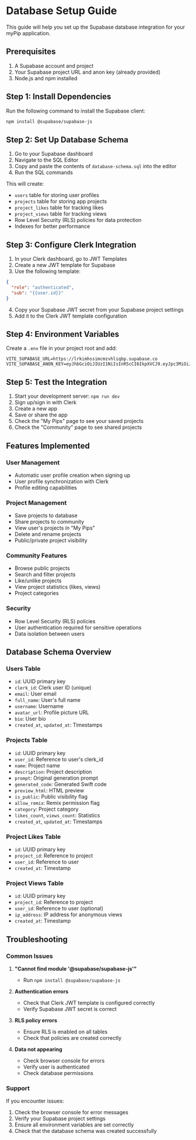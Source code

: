 # Database Setup Guide

This guide will help you set up the Supabase database integration for your myPip application.

## Prerequisites

1. A Supabase account and project
2. Your Supabase project URL and anon key (already provided)
3. Node.js and npm installed

## Step 1: Install Dependencies

Run the following command to install the Supabase client:

```bash
npm install @supabase/supabase-js
```

## Step 2: Set Up Database Schema

1. Go to your Supabase dashboard
2. Navigate to the SQL Editor
3. Copy and paste the contents of `database-schema.sql` into the editor
4. Run the SQL commands

This will create:
- `users` table for storing user profiles
- `projects` table for storing app projects
- `project_likes` table for tracking likes
- `project_views` table for tracking views
- Row Level Security (RLS) policies for data protection
- Indexes for better performance

## Step 3: Configure Clerk Integration

1. In your Clerk dashboard, go to JWT Templates
2. Create a new JWT template for Supabase
3. Use the following template:

```json
{
  "role": "authenticated",
  "sub": "{{user.id}}"
}
```

4. Copy your Supabase JWT secret from your Supabase project settings
5. Add it to the Clerk JWT template configuration

## Step 4: Environment Variables

Create a `.env` file in your project root and add:

```
VITE_SUPABASE_URL=https://lrkimhssimcmzvhliqbp.supabase.co
VITE_SUPABASE_ANON_KEY=eyJhbGciOiJIUzI1NiIsInR5cCI6IkpXVCJ9.eyJpc3MiOiJzdXBhYmFzZSIsInJlZiI6Imxya2ltaHNzaW1jbXp2aGxpcWJwIiwicm9sZSI6ImFub24iLCJpYXQiOjE3NTA1NTE5OTUsImV4cCI6MjA2NjEyNzk5NX0.wYz32qrcB_N8Mqry14RIcA62PTMAKp9Kg1hkRNrnRRA
```

## Step 5: Test the Integration

1. Start your development server: `npm run dev`
2. Sign up/sign in with Clerk
3. Create a new app
4. Save or share the app
5. Check the "My Pips" page to see your saved projects
6. Check the "Community" page to see shared projects

## Features Implemented

### User Management
- Automatic user profile creation when signing up
- User profile synchronization with Clerk
- Profile editing capabilities

### Project Management
- Save projects to database
- Share projects to community
- View user's projects in "My Pips"
- Delete and rename projects
- Public/private project visibility

### Community Features
- Browse public projects
- Search and filter projects
- Like/unlike projects
- View project statistics (likes, views)
- Project categories

### Security
- Row Level Security (RLS) policies
- User authentication required for sensitive operations
- Data isolation between users

## Database Schema Overview

### Users Table
- `id`: UUID primary key
- `clerk_id`: Clerk user ID (unique)
- `email`: User email
- `full_name`: User's full name
- `username`: Username
- `avatar_url`: Profile picture URL
- `bio`: User bio
- `created_at`, `updated_at`: Timestamps

### Projects Table
- `id`: UUID primary key
- `user_id`: Reference to user's clerk_id
- `name`: Project name
- `description`: Project description
- `prompt`: Original generation prompt
- `generated_code`: Generated Swift code
- `preview_html`: HTML preview
- `is_public`: Public visibility flag
- `allow_remix`: Remix permission flag
- `category`: Project category
- `likes_count`, `views_count`: Statistics
- `created_at`, `updated_at`: Timestamps

### Project Likes Table
- `id`: UUID primary key
- `project_id`: Reference to project
- `user_id`: Reference to user
- `created_at`: Timestamp

### Project Views Table
- `id`: UUID primary key
- `project_id`: Reference to project
- `user_id`: Reference to user (optional)
- `ip_address`: IP address for anonymous views
- `created_at`: Timestamp

## Troubleshooting

### Common Issues

1. **"Cannot find module '@supabase/supabase-js'"**
   - Run `npm install @supabase/supabase-js`

2. **Authentication errors**
   - Check that Clerk JWT template is configured correctly
   - Verify Supabase JWT secret is correct

3. **RLS policy errors**
   - Ensure RLS is enabled on all tables
   - Check that policies are created correctly

4. **Data not appearing**
   - Check browser console for errors
   - Verify user is authenticated
   - Check database permissions

### Support

If you encounter issues:
1. Check the browser console for error messages
2. Verify your Supabase project settings
3. Ensure all environment variables are set correctly
4. Check that the database schema was created successfully 